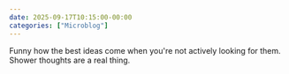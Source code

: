 ```yaml
---
date: 2025-09-17T10:15:00-00:00
categories: ["Microblog"]
---
```


Funny how the best ideas come when you're not actively looking for them. Shower thoughts are a real thing.
